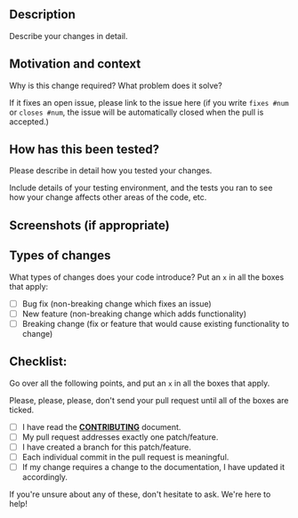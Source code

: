 <!--- Provide a general summary of your changes in the Title above -->

## Description
Describe your changes in detail.

## Motivation and context
Why is this change required? What problem does it solve?

If it fixes an open issue, please link to the issue here (if you write `fixes #num`
or `closes #num`, the issue will be automatically closed when the pull is accepted.)

## How has this been tested?
Please describe in detail how you tested your changes.

Include details of your testing environment, and the tests you ran to
see how your change affects other areas of the code, etc.

## Screenshots (if appropriate)

## Types of changes
What types of changes does your code introduce? Put an `x` in all the boxes that apply:
* [ ] Bug fix (non-breaking change which fixes an issue)
* [ ] New feature (non-breaking change which adds functionality)
* [ ] Breaking change (fix or feature that would cause existing functionality to change)

## Checklist:
Go over all the following points, and put an `x` in all the boxes that apply.

Please, please, please, don't send your pull request until all of the boxes are ticked.
* [ ] I have read the **[CONTRIBUTING](CONTRIBUTING.md)** document.
* [ ] My pull request addresses exactly one patch/feature.
* [ ] I have created a branch for this patch/feature.
* [ ] Each individual commit in the pull request is meaningful.
* [ ] If my change requires a change to the documentation, I have updated it accordingly.

If you're unsure about any of these, don't hesitate to ask. We're here to help!
